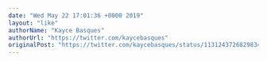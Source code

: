```yaml
---
date: "Wed May 22 17:01:36 +0000 2019"
layout: "like"
authorName: "Kayce Basques"
authorUrl: "https://twitter.com/kaycebasques"
originalPost: "https://twitter.com/kaycebasques/status/1131243726829834240"
---
```

